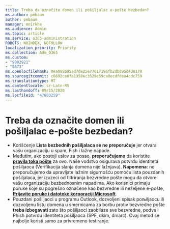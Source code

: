 ```yaml
---
title: Treba da označite domen ili pošiljalac e-pošte bezbedan?
ms.author: pebaum
author: pebaum
manager: mnirkhe
ms.audience: Admin
ms.topic: article
ms.service: o365-administration
ROBOTS: NOINDEX, NOFOLLOW
localization_priority: Priority
ms.collection: Adm_O365
ms.custom:
- "9002921"
- "5673"
ms.openlocfilehash: 0ea089b95ad7de25e77017196fb2db895d4d0178
ms.sourcegitcommit: c6692ce0fa1358ec3529e59ca0ecdfdea4cdc759
ms.translationtype: MT
ms.contentlocale: sr-Latn-RS
ms.lasthandoff: 09/15/2020
ms.locfileid: "47803259"
---
```

# <a name="need-to-mark-a-domain-or-email-sender-safe"></a>Treba da označite domen ili pošiljalac e-pošte bezbedan?

- Korišćenje **Lista bezbednih pošiljalaca se ne preporučuje** jer otvara vašu organizaciju u spam, Fish i lažne napade.
- Međutim, ako postoji uslov za posao, **preporučujemo** da koristite **[pravila toka pošte](https://docs.microsoft.com/microsoft-365/security/office-365-security/create-safe-sender-lists-in-office-365?view=o365-worldwide#recommended-use-mail-flow-rules)** za ovo. Naše vođstvo osigurava potvrdu identiteta pošiljaoca (Verifikacija slanja domena nije lažnjava). **Napomena**: ne preporučujemo da upravljate lažnim sigurnošću pomoću lista pouzdanih pošiljalaca, jer izuzeci od filtriranja bezvredne pošte mogu da otvore vašu organizaciju bezbednosnim napadima. Ako korisnici primaju poruke koje su pogrešno označene kao bezvredne ili neželjene e-pošte, **[Prijavite poruke i datoteke korporaciji Microsoft](https://protection.office.com/reportsubmission)**.
- Pouzdani pošiljaoci u programu Outlook, dozvoljeni spisak poљiljaocu ili dozvoljenu listu domena u smernicama za borbu protiv bezvredne pošte **treba izbegavati** zato što pošiljaoci zaobilaze sve bezvredne, podve i Phish potvrdu identiteta pošiljaoca (SPF, dkim, dmarc). Ovaj metod se najbolje koristi samo za privremeno testiranje.
